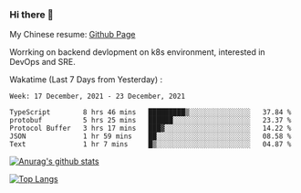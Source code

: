 ### Hi there 👋

My Chinese resume: [Github Page](https://spencercjh.github.io/resume/)

Worrking on backend devlopment on k8s environment, interested in DevOps and SRE.

Wakatime (Last 7 Days from Yesterday) :

<!--START_SECTION:waka-->
```text
Week: 17 December, 2021 - 23 December, 2021

TypeScript        8 hrs 46 mins   █████████▒░░░░░░░░░░░░░░░   37.84 % 
protobuf          5 hrs 25 mins   ██████░░░░░░░░░░░░░░░░░░░   23.37 % 
Protocol Buffer   3 hrs 17 mins   ███▓░░░░░░░░░░░░░░░░░░░░░   14.22 % 
JSON              1 hr 59 mins    ██░░░░░░░░░░░░░░░░░░░░░░░   08.58 % 
Text              1 hr 7 mins     █▒░░░░░░░░░░░░░░░░░░░░░░░   04.87 % 
```
<!--END_SECTION:waka-->

[![Anurag's github stats](https://github-readme-stats.vercel.app/api?username=spencercjh&theme=tokyonight&show_icons=true)](https://github.com/anuraghazra/github-readme-stats)

[![Top Langs](https://github-readme-stats.vercel.app/api/top-langs/?username=spencercjh&layout=compact&theme=tokyonight)](https://github.com/anuraghazra/github-readme-stats)
